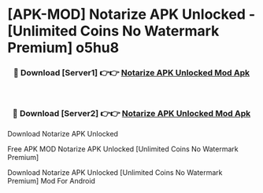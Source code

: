 # [APK-MOD] Notarize APK Unlocked - [Unlimited Coins No Watermark Premium] o5hu8



<div align="center">
<h3>🔴 Download [Server1] 👉👉 <a href="https://momento.my/?title=Notarize_APK_Unlocked">Notarize APK Unlocked Mod Apk</a></h3><br>

<h3>🔴 Download [Server2] 👉👉 <a href="https://momento.my/?title=Notarize_APK_Unlocked">Notarize APK Unlocked Mod Apk</a></h3>
</div>



Download Notarize APK Unlocked 

Free APK MOD Notarize APK Unlocked [Unlimited Coins No Watermark Premium]

Download Notarize APK Unlocked [Unlimited Coins No Watermark Premium] Mod For Android
